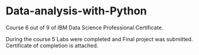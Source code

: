 # Data-analysis-with-Python
Course 6 out of 9 of IBM Data Science Professional Certificate.

During the course 5 Labs were completed and Final project was submitted.
Certificate of completion is attached.
